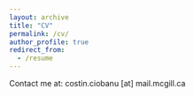 ```yaml
---
layout: archive
title: "CV"
permalink: /cv/
author_profile: true
redirect_from:
  - /resume
---
```


Contact me at: costin.ciobanu [at] mail.mcgill.ca